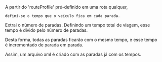 A partir do 'routeProfile' pré-definido em uma rota qualquer,

	defini-se o tempo que o veículo fica em cada parada.
	
Extrai o número de paradas.
Definindo um tempo total de viagem, esse tempo é divido pelo número de paradas.

Desta forma, todas as paradas ficarão com o mesmo tempo, e esse tempo
é incrementado de parada em parada.

Assim, um arquivo xml é criado com as paradas já com os tempos.
